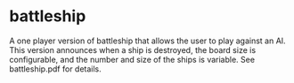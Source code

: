 # battleship

A one player version of battleship that allows the user to play against an AI. This version announces when a ship is destroyed, the board size is configurable, and the number and size of the ships is variable. See battleship.pdf for details.
